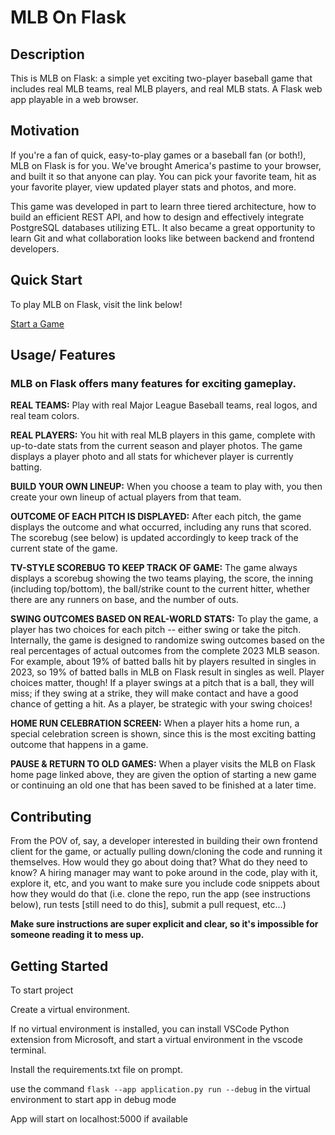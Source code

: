# MLB On Flask

## Description

This is MLB on Flask: a simple yet exciting two-player baseball game that includes real MLB teams, real MLB players, and real MLB stats. A Flask web app playable in a web browser.

## Motivation

If you're a fan of quick, easy-to-play games or a baseball fan (or both!), MLB on Flask is for you. We've brought America's pastime to your browser, and built it so that anyone can play. You can pick your favorite team, hit as your favorite player, view updated player stats and photos, and more.

This game was developed in part to learn three tiered architecture, how to build an efficient REST API, and how to design and effectively integrate PostgreSQL databases utilizing ETL. It also became a great opportunity to learn Git and what collaboration looks like between backend and frontend developers.

## Quick Start

To play MLB on Flask, visit the link below!

[Start a Game](https://main.d4x1ah5407uqg.amplifyapp.com/)

## Usage/ Features

### MLB on Flask offers many features for exciting gameplay.

**REAL TEAMS:** Play with real Major League Baseball teams, real logos, and real team colors.

**REAL PLAYERS:** You hit with real MLB players in this game, complete with up-to-date stats from the current season and player photos. The game displays a player photo and all stats for whichever player is currently batting.

**BUILD YOUR OWN LINEUP:** When you choose a team to play with, you then create your own lineup of actual players from that team.

**OUTCOME OF EACH PITCH IS DISPLAYED:** After each pitch, the game displays the outcome and what occurred, including any runs that scored. The scorebug (see below) is updated accordingly to keep track of the current state of the game.

**TV-STYLE SCOREBUG TO KEEP TRACK OF GAME:** The game always displays a scorebug showing the two teams playing, the score, the inning (including top/bottom), the ball/strike count to the current hitter, whether there are any runners on base, and the number of outs.

**SWING OUTCOMES BASED ON REAL-WORLD STATS:** To play the game, a player has two choices for each pitch -- either swing or take the pitch. Internally, the game is designed to randomize swing outcomes based on the real percentages of actual outcomes from the complete 2023 MLB season. For example, about 19% of batted balls hit by players resulted in singles in 2023, so 19% of batted balls in MLB on Flask result in singles as well. Player choices matter, though! If a player swings at a pitch that is a ball, they will miss; if they swing at a strike, they will make contact and have a good chance of getting a hit. As a player, be strategic with your swing choices!

**HOME RUN CELEBRATION SCREEN:** When a player hits a home run, a special celebration screen is shown, since this is the most exciting batting outcome that happens in a game.

**PAUSE & RETURN TO OLD GAMES:** When a player visits the MLB on Flask home page linked above, they are given the option of starting a new game or continuing an old one that has been saved to be finished at a later time.

## Contributing

From the POV of, say, a developer interested in building their own frontend client for the game, or actually pulling down/cloning the code and running it themselves. How would they go about doing that? What do they need to know? A hiring manager may want to poke around in the code, play with it, explore it, etc, and you want to make sure you include code snippets about how they would do that (i.e. clone the repo, run the app (see instructions below), run tests [still need to do this], submit a pull request, etc...)

**Make sure instructions are super explicit and clear, so it's impossible for someone reading it to mess up.**

## Getting Started

To start project

Create a virtual environment.

If no virtual environment is installed, you can install VSCode Python extension from Microsoft, and start a virtual environment in the vscode terminal.

Install the requirements.txt file on prompt.

use the command `flask --app application.py run --debug` in the virtual environment to start app in debug mode

App will start on localhost:5000 if available
